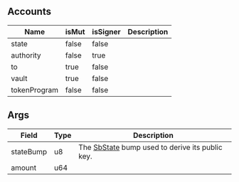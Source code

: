 

## Accounts
|Name|isMut|isSigner|Description|
|--|--|--|--|
| state | false | false |  |
| authority | false | true |  |
| to | true | false |  |
| vault | true | false |  |
| tokenProgram | false | false |  |
## Args
|Field|Type|Description|
|--|--|--|
| stateBump |  u8 | The [SbState](/solana/idl/accounts/SbState) bump used to derive its public key. |
| amount |  u64 |  |
